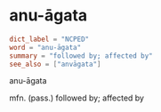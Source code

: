 # anu-āgata

``` toml
dict_label = "NCPED"
word = "anu-āgata"
summary = "followed by; affected by"
see_also = ["anvāgata"]
```

anu\-āgata

mfn. (pass.) followed by; affected by

